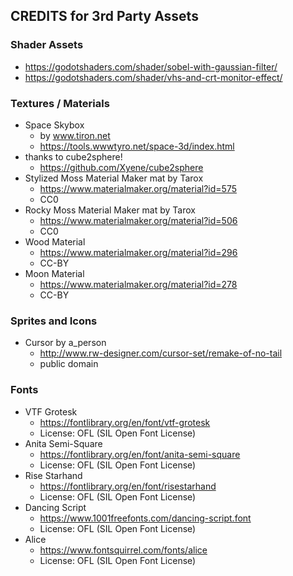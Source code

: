 ## CREDITS for 3rd Party Assets

### Shader Assets
- https://godotshaders.com/shader/sobel-with-gaussian-filter/
- https://godotshaders.com/shader/vhs-and-crt-monitor-effect/

### Textures / Materials
- Space Skybox 
  - by www.tiron.net
  - https://tools.wwwtyro.net/space-3d/index.html
- thanks to cube2sphere!
  - https://github.com/Xyene/cube2sphere
- Stylized Moss Material Maker mat by Tarox
  - https://www.materialmaker.org/material?id=575
  - CC0
- Rocky Moss Material Maker mat by Tarox
  - https://www.materialmaker.org/material?id=506
  - CC0
- Wood Material
  - https://www.materialmaker.org/material?id=296
  - CC-BY
- Moon Material
  - https://www.materialmaker.org/material?id=278
  - CC-BY

### Sprites and Icons
- Cursor by a_person
  - http://www.rw-designer.com/cursor-set/remake-of-no-tail
  - public domain

### Fonts
- VTF Grotesk
  - https://fontlibrary.org/en/font/vtf-grotesk
  - License: OFL (SIL Open Font License)
- Anita Semi-Square
  - https://fontlibrary.org/en/font/anita-semi-square
  - License: OFL (SIL Open Font License)
- Rise Starhand
  - https://fontlibrary.org/en/font/risestarhand
  - License: OFL (SIL Open Font License)
- Dancing Script
  - https://www.1001freefonts.com/dancing-script.font
  - License: OFL (SIL Open Font License)
- Alice 
  - https://www.fontsquirrel.com/fonts/alice
  - License: OFL (SIL Open Font License)

